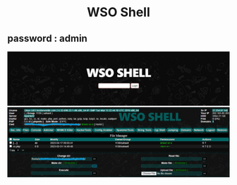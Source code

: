 <h1><p align="center">WSO Shell</p></h1>

## password : admin
<img src="https://raw.githubusercontent.com/1337r0j4n/php-backdoors/main/.img/62.jpeg">
<img src="https://raw.githubusercontent.com/1337r0j4n/php-backdoors/main/.img/63.jpeg">
